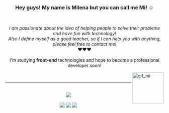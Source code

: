 <h3 align="center">Hey guys! My name is Milena but you can call me Mi! ☺ </h3>
<br>
<p align="center"> 
  <em>I am passionate about the idea of helping people to solve their problems and have fun with technology!<br>
  Also I define myself as a good teacher, so if I can help you with anything, please feel free to contact me!</em><br>
  &hearts;&hearts;&hearts;<br><br>
  I'm studying <strong>front-end</strong> technologies and hope to become a professional developer soon!
</p>
<img align="right" src="https://cdn.discordapp.com/attachments/904892540409503866/917945280987553792/gif_mi.gif" alt="gif_mi" width="100">
<br>

<hr>

<br>
<div align="center">
<img src="https://github-readme-stats.vercel.app/api/top-langs/?username=milenaemmert&layout=compact)](https://github.com/anuraghazra/github-readme-stats">
</div>
<br>
 
<div align="center">
    <a href="https://www.linkedin.com/in/milenaemmert" target="_blank"><img src="https://img.shields.io/badge/LinkedIn-0077B5?style=for-the-badge&logo=linkedin&logoColor=white" target="_blank"></a>
    <a href="https://milenaemmert.notion.site/Meus-estudos-cec1174b3c4546c195e8f963a4c85dbf" target="_blank"><img src="https://img.shields.io/badge/Notion-%23000000.svg?style=for-the-badge&logo=notion&logoColor=white" target="_blank"></a>
    <a href="https://linktr.ee/mi_emmert" target="_blank"><img src="https://img.shields.io/badge/figma-%23F24E1E.svg?style=for-the-badge&logo=figma&logoColor=white" target="_blank"></a>
</div>
  

